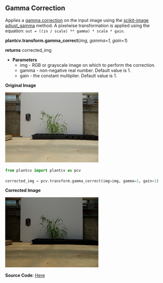 ## Gamma Correction

Applies a [gamma correction](https://en.wikipedia.org/wiki/Gamma_correction) on the input image using the
[scikit-image adjust_gamma](https://scikit-image.org/docs/dev/api/skimage.exposure.html?highlight=adjust_gamma#skimage.exposure.adjust_gamma)
method. A pixelwise transformation is applied using the equation: `out = ((in / scale) ** gamma) * scale * gain`.

**plantcv.transform.gamma_correct**(*img, gamma=1, gain=1*)

**returns** corrected_img

- **Parameters**
    - img - RGB or grayscale image on which to perform the correction.
    - gamma - non-negative real number. Default value is 1.
    - gain - the constant multiplier. Default value is 1.

**Original Image**

![Screenshot](img/documentation_images/gamma_correct/original_image.png)

```python
from plantcv import plantcv as pcv

corrected_img = pcv.transform.gamma_correct(img=img, gamma=1, gain=1)

```

**Corrected Image**

![Screenshot](img/documentation_images/gamma_correct/corrected_image.png)

**Source Code**: [Here](https://github.com/danforthcenter/plantcv/blob/master/plantcv/plantcv/transform/gamma_correct.py)
